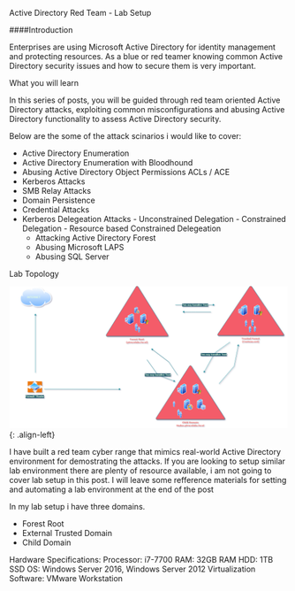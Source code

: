 Active Directory Red Team - Lab Setup

####Introduction

Enterprises are using Microsoft Active Directory for identity management and protecting resources. As a blue or red teamer knowing common Active Directory security issues and how to secure them is very important.

What you will learn

In this series of posts, you will be guided through red team oriented Active Directory attacks, exploiting common misconfigurations and abusing Active Directory functionality to assess Active Directory security.

Below are the some of the attack scinarios i would like to cover:

- Active Directory Enumeration
- Active Directory Enumeration with Bloodhound
- Abusing Active Directory Object Permissions ACLs / ACE
- Kerberos Attacks
- SMB Relay Attacks
- Domain Persistence
- Credential Attacks
- Kerberos Delegeation Attacks
      - Unconstrained Delegation
      - Constrained Delegation
      - Resource based Constrained Delegeation
  - Attacking Active Directory Forest
  - Abusing Microsoft LAPS
  - Abusing SQL Server

Lab Topology


![source-01](/img/redteam.png){: .align-left}

I have built a red team cyber range that mimics real-world Active Directory environment  for demostrating the attacks. If you are looking to setup similar lab environment there are plenty of resource available, i am not going to cover lab setup in this post. I will leave some refference materials for setting and automating a lab environment at the end of the post

In my lab setup i have three domains.

- Forest Root 
- External Trusted Domain
- Child Domain
 

Hardware Specifications:
Processor: i7-7700
RAM: 32GB RAM
HDD: 1TB  SSD
OS: Windows Server 2016, Windows Server 2012
Virtualization Software: VMware Workstation
